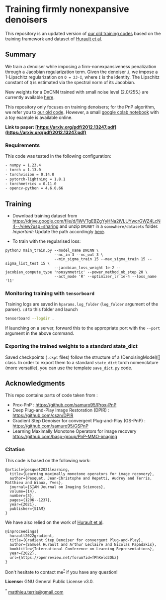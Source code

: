 # Training firmly nonexpansive denoisers

This repository is an updated version of [our old training codes](https://github.com/basp-group/PnP-MMO-imaging) based on the training framework and dataset of [Hurault et al](https://github.com/samuro95/GSPnP).

## Summary
We train a denoiser while imposing a firm-nonexpansiveness penalization through a Jacobian regularization term.
Given the denoiser `J`, we impose a 1-Lipschitz regularization on `Q = 2J-I`, where `I` is the identity.
The Lipschitz constant of `Q` is estimated via the spectral norm of its Jacobian.

New weights for a DnCNN trained with small noise level (2.0/255.) are currently available [here](https://drive.google.com/drive/folders/1A6SN5yZEiXxzdp-NKtEGB4ZutBI7t0ea).

This repository only focuses on training denoisers; for the PnP algorithm, we refer you to [our old code](https://github.com/basp-group/PnP-MMO-imaging). 
However, a small [google colab notebook](https://colab.research.google.com/drive/1pVNl4VhDLaYMC7KOyL8f7Zyv-zygM4vK#scrollTo=QlNANCmQkbUu) with a toy example is available online.

**Link to paper: [https://arxiv.org/pdf/2012.13247.pdf](https://arxiv.org/pdf/2012.13247.pdf)**

### Requirements

This code was tested in the following configuration:
```bash
- numpy = 1.23.4
- torch = 1.13.0
- torchvision = 0.14.0
- pytorch-lightning = 1.8.1
- torchmetrics = 0.11.0
- opencv-python = 4.6.0.66
```

## Training 

- Download training dataset from https://drive.google.com/file/d/1WVTgEBZgYyHNa2iVLUYwcrGWZ4LcN4--/view?usp=sharing and unzip ```DRUNET``` in a ```somewhere/datasets``` folder. *Important:* Update the path accordingly [here](https://github.com/matthieutrs/training_FNE_denoisers_dana/blob/main/train_denoisers/data_module.py#L120).

- To train with the regularised loss:
```
python3 main_train.py --model_name DNCNN \
                      --nc_in 3 --nc_out 3 \
                      --min_sigma_train 15 --max_sigma_train 15 --sigma_list_test 15 \
                      --jacobian_loss_weight 1e-2 --jacobian_compute_type 'nonsymmetric' --power_method_nb_step 20 \
                      --act_mode 'R' --optimizer_lr 1e-4 --loss_name 'l1'
```

### Monitoring training with `tensorboard`
Training logs are saved in `hparams.log_folder` (`log_folder` argument of the parser). `cd` to this folder and launch
```bash
tensorboard --logdir .
```
If launching on a server, forward this to the appropriate port with the `--port ` argument in the above command.

### Exporting the trained weights to a standard state_dict
Saved checkpoints (`.ckpt` files) follow the structure of a (DenoisingModel)[] class. In order to export them to a standard `state_dict` torch nomenclature (more versatile), you can use the template `save_dict.py` code.

## Acknowledgments
This repo contains parts of code taken from : 
- Prox-PnP : https://github.com/samuro95/Prox-PnP
- Deep Plug-and-Play Image Restoration (DPIR) : https://github.com/cszn/DPIR 
- Gradient Step Denoiser for convergent Plug-and-Play (GS-PnP) : https://github.com/samuro95/GSPnP
- Learning Maximally Monotone Operators for image recovery https://github.com/basp-group/PnP-MMO-imaging

### Citation 
This code is based on the following work:
```
@article{pesquet2021learning,
  title={Learning maximally monotone operators for image recovery},
  author={Pesquet, Jean-Christophe and Repetti, Audrey and Terris, Matthieu and Wiaux, Yves},
  journal={SIAM Journal on Imaging Sciences},
  volume={14},
  number={3},
  pages={1206--1237},
  year={2021},
  publisher={SIAM}
}
```

We have also relied on the work of [Hurault et al](https://github.com/samuro95/GSPnP).
```
@inproceedings{
  hurault2022gradient,
  title={Gradient Step Denoiser for convergent Plug-and-Play},
  author={Samuel Hurault and Arthur Leclaire and Nicolas Papadakis},
  booktitle={International Conference on Learning Representations},
  year={2022},
  url={https://openreview.net/forum?id=fPhKeld3Okz}
}
```

Don't hesitate to contact me<sup>[*](#footnote)</sup> if you have any question!

**License:** GNU General Public License v3.0.

<a name="footnote"><sup>*</sup></a> matthieu.terris@gmail.com
